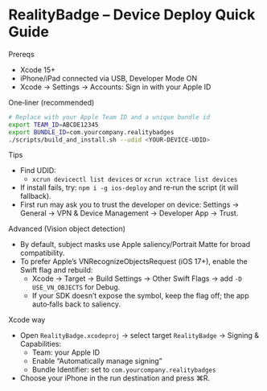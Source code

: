 RealityBadge – Device Deploy Quick Guide
======================================

Prereqs
- Xcode 15+
- iPhone/iPad connected via USB, Developer Mode ON
- Xcode → Settings → Accounts: Sign in with your Apple ID

One‑liner (recommended)
```bash
# Replace with your Apple Team ID and a unique bundle id
export TEAM_ID=ABCDE12345
export BUNDLE_ID=com.yourcompany.realitybadges
./scripts/build_and_install.sh --udid <YOUR-DEVICE-UDID>
```

Tips
- Find UDID:
  - `xcrun devicectl list devices` or `xcrun xctrace list devices`
- If install fails, try: `npm i -g ios-deploy` and re‑run the script (it will fallback).
- First run may ask you to trust the developer on device: Settings → General → VPN & Device Management → Developer App → Trust.

Advanced (Vision object detection)
- By default, subject masks use Apple saliency/Portrait Matte for broad compatibility.
- To prefer Apple’s VNRecognizeObjectsRequest (iOS 17+), enable the Swift flag and rebuild:
  - Xcode → Target → Build Settings → Other Swift Flags → add `-D USE_VN_OBJECTS` for Debug.
  - If your SDK doesn’t expose the symbol, keep the flag off; the app auto‑falls back to saliency.

Xcode way
- Open `RealityBadge.xcodeproj` → select target `RealityBadge` → Signing & Capabilities:
  - Team: your Apple ID
  - Enable “Automatically manage signing”
  - Bundle Identifier: set to `com.yourcompany.realitybadges`
- Choose your iPhone in the run destination and press ⌘R.
